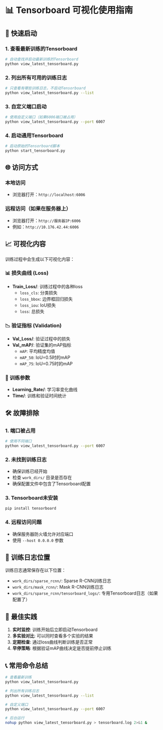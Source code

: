 # 📊 Tensorboard 可视化使用指南

## 🚀 快速启动

### 1. 查看最新训练的Tensorboard
```bash
# 自动查找并启动最新训练的Tensorboard
python view_latest_tensorboard.py
```

### 2. 列出所有可用的训练日志
```bash
# 只查看有哪些训练日志，不启动Tensorboard
python view_latest_tensorboard.py --list
```

### 3. 自定义端口启动
```bash
# 使用自定义端口（如果6006端口被占用）
python view_latest_tensorboard.py --port 6007
```

### 4. 启动通用Tensorboard
```bash
# 启动原始的Tensorboard脚本
python start_tensorboard.py
```

## 🌐 访问方式

### 本地访问
- 浏览器打开：`http://localhost:6006`

### 远程访问（如果在服务器上）
- 浏览器打开：`http://服务器IP:6006`
- 例如：`http://10.176.42.44:6006`

## 📈 可视化内容

训练过程中会生成以下可视化内容：

### 📊 损失曲线 (Loss)
- **Train_Loss/**: 训练过程中的各种loss
  - `loss_cls`: 分类损失
  - `loss_bbox`: 边界框回归损失
  - `loss_iou`: IoU损失
  - `loss`: 总损失

### 📉 验证指标 (Validation)
- **Val_Loss/**: 验证过程中的损失
- **Val_mAP/**: 验证集的mAP指标
  - `mAP`: 平均精度均值
  - `mAP_50`: IoU=0.5时的mAP
  - `mAP_75`: IoU=0.75时的mAP

### 🔧 训练参数
- **Learning_Rate/**: 学习率变化曲线
- **Time/**: 训练和验证时间统计

## 🛠️ 故障排除

### 1. 端口被占用
```bash
# 使用不同端口
python view_latest_tensorboard.py --port 6007
```

### 2. 未找到训练日志
- 确保训练已经开始
- 检查 `work_dirs/` 目录是否存在
- 确保配置文件中包含了Tensorboard配置

### 3. Tensorboard未安装
```bash
pip install tensorboard
```

### 4. 远程访问问题
- 确保服务器防火墙允许对应端口
- 使用 `--host 0.0.0.0` 参数

## 📝 训练日志位置

训练日志通常保存在以下位置：
- `work_dirs/sparse_rcnn/`: Sparse R-CNN训练日志
- `work_dirs/mask_rcnn/`: Mask R-CNN训练日志
- `work_dirs/sparse_rcnn/tensorboard_logs/`: 专用Tensorboard日志（如果配置了）

## 🎯 最佳实践

1. **实时监控**: 训练开始后立即启动Tensorboard
2. **多实验对比**: 可以同时查看多个实验的结果
3. **定期检查**: 通过loss曲线判断训练是否正常
4. **早停策略**: 根据验证mAP曲线决定是否提前停止训练

## 📞 常用命令总结

```bash
# 查看最新训练
python view_latest_tensorboard.py

# 列出所有训练日志
python view_latest_tensorboard.py --list

# 自定义端口
python view_latest_tensorboard.py --port 6007

# 后台运行
nohup python view_latest_tensorboard.py > tensorboard.log 2>&1 &
``` 